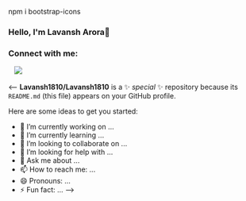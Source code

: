 npm i bootstrap-icons

### Hello, I'm Lavansh Arora👋


### Connect with me:

&nbsp;&nbsp;
<a href="https://twitter.com/AroraLavansh" target="_blank"><img src="https://cdn-icons-png.flaticon.com/128/2111/2111819.png"></a>
&nbsp;&nbsp;
<a href="https://www.instagram.com/aroralavit/" target="_blank"><i class="bi bi-instagram"></i></a>

<--
**Lavansh1810/Lavansh1810** is a ✨ _special_ ✨ repository because its `README.md` (this file) appears on your GitHub profile.

Here are some ideas to get you started:

- 🔭 I’m currently working on ...
- 🌱 I’m currently learning ...
- 👯 I’m looking to collaborate on ...
- 🤔 I’m looking for help with ...
- 💬 Ask me about ...
- 📫 How to reach me: ...
- 😄 Pronouns: ...
- ⚡ Fun fact: ...
-->
